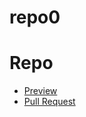 # repo0
# Repo

- [Preview](https://yevhenii-kozak.github.io/repo0/)
- [Pull Request](https://github.com/yevhenii-kozak/repo0/pull/1/files)